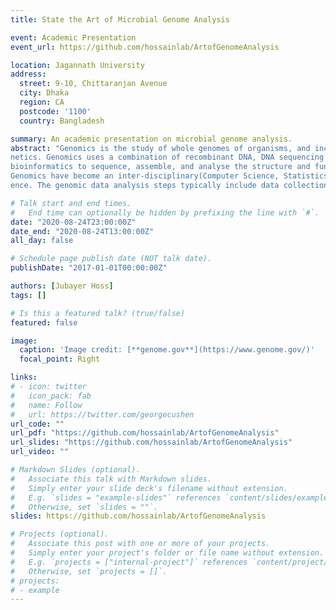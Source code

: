 ```yaml
---
title: State the Art of Microbial Genome Analysis

event: Academic Presentation
event_url: https://github.com/hossainlab/ArtofGenomeAnalysis

location: Jagannath University
address:
  street: 9-10, Chittaranjan Avenue
  city: Dhaka
  region: CA
  postcode: '1100'
  country: Bangladesh

summary: An academic presentation on microbial genome analysis.
abstract: "Genomics is the study of whole genomes of organisms, and incorporates elements from ge-
netics. Genomics uses a combination of recombinant DNA, DNA sequencing methods, and
bioinformatics to sequence, assemble, and analyse the structure and function of genomes.
Genomics have become an inter-disciplinary(Computer Science, Statistics, Biology) sci-
ence. The genomic data analysis steps typically include data collection, quality check and cleaning, processing, modeling, visualization and reporting."

# Talk start and end times.
#   End time can optionally be hidden by prefixing the line with `#`.
date: "2020-08-24T23:00:00Z"
date_end: "2020-08-24T13:00:00Z"
all_day: false

# Schedule page publish date (NOT talk date).
publishDate: "2017-01-01T00:00:00Z"

authors: [Jubayer Hoss]
tags: []

# Is this a featured talk? (true/false)
featured: false

image:
  caption: 'Image credit: [**genome.gov**](https://www.genome.gov/)'
  focal_point: Right

links:
# - icon: twitter
#   icon_pack: fab
#   name: Follow
#   url: https://twitter.com/georgecushen
url_code: ""
url_pdf: "https://github.com/hossainlab/ArtofGenomeAnalysis"
url_slides: "https://github.com/hossainlab/ArtofGenomeAnalysis"
url_video: ""

# Markdown Slides (optional).
#   Associate this talk with Markdown slides.
#   Simply enter your slide deck's filename without extension.
#   E.g. `slides = "example-slides"` references `content/slides/example-slides.md`.
#   Otherwise, set `slides = ""`.
slides: https://github.com/hossainlab/ArtofGenomeAnalysis

# Projects (optional).
#   Associate this post with one or more of your projects.
#   Simply enter your project's folder or file name without extension.
#   E.g. `projects = ["internal-project"]` references `content/project/deep-learning/index.md`.
#   Otherwise, set `projects = []`.
# projects:
# - example
---
```

